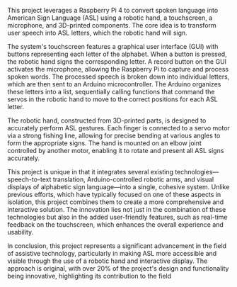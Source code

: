 This project leverages a Raspberry Pi 4 to convert spoken language into American Sign Language (ASL) using a robotic hand, a touchscreen, a microphone, and 3D-printed components. The core idea is to transform user speech into ASL letters, which the robotic hand will sign.

The system's touchscreen features a graphical user interface (GUI) with buttons representing each letter of the alphabet. When a button is pressed, the robotic hand signs the corresponding letter. A record button on the GUI activates the microphone, allowing the Raspberry Pi to capture and process spoken words. The processed speech is broken down into individual letters, which are then sent to an Arduino microcontroller. The Arduino organizes these letters into a list, sequentially calling functions that command the servos in the robotic hand to move to the correct positions for each ASL letter.

The robotic hand, constructed from 3D-printed parts, is designed to accurately perform ASL gestures. Each finger is connected to a servo motor via a strong fishing line, allowing for precise bending at various angles to form the appropriate signs. The hand is mounted on an elbow joint controlled by another motor, enabling it to rotate and present all ASL signs accurately.

This project is unique in that it integrates several existing technologies—speech-to-text translation, Arduino-controlled robotic arms, and visual displays of alphabetic sign language—into a single, cohesive system. Unlike previous efforts, which have typically focused on one of these aspects in isolation, this project combines them to create a more comprehensive and interactive solution. The innovation lies not just in the combination of these technologies but also in the added user-friendly features, such as real-time feedback on the touchscreen, which enhances the overall experience and usability.

In conclusion, this project represents a significant advancement in the field of assistive technology, particularly in making ASL more accessible and visible through the use of a robotic hand and interactive display. The approach is original, with over 20% of the project's design and functionality being innovative, highlighting its contribution to the field
